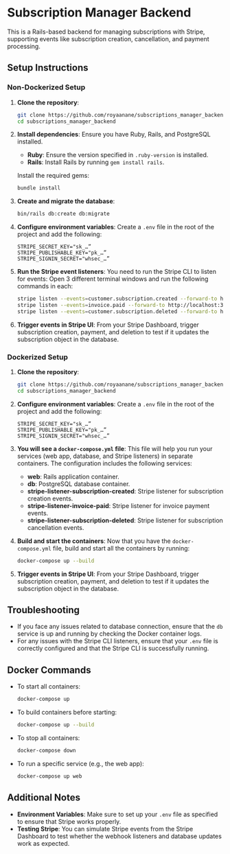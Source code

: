 # Subscription Manager Backend

This is a Rails-based backend for managing subscriptions with Stripe, supporting events like subscription creation, cancellation, and payment processing.

## Setup Instructions

### Non-Dockerized Setup

1. **Clone the repository**:
   ```bash
   git clone https://github.com/royaanane/subscriptions_manager_backend.git
   cd subscriptions_manager_backend
   ```

2. **Install dependencies**:
   Ensure you have Ruby, Rails, and PostgreSQL installed.

   - **Ruby**: Ensure the version specified in `.ruby-version` is installed.
   - **Rails**: Install Rails by running `gem install rails`.

   Install the required gems:
   ```bash
   bundle install
   ```

3. **Create and migrate the database**:
   ```bash
   bin/rails db:create db:migrate
   ```

4. **Configure environment variables**:
   Create a `.env` file in the root of the project and add the following:
   ```plaintext
   STRIPE_SECRET_KEY="sk_…”
   STRIPE_PUBLISHABLE_KEY="pk_…”
   STRIPE_SIGNIN_SECRET="whsec_…”
   ```

5. **Run the Stripe event listeners**:
   You need to run the Stripe CLI to listen for events:
   Open 3 different terminal windows and run the following commands in each:

   ```bash
   stripe listen --events=customer.subscription.created --forward-to http://localhost:3000/stripe_subscriptions
   stripe listen --events=invoice.paid --forward-to http://localhost:3000/stripe_invoices
   stripe listen --events=customer.subscription.deleted --forward-to http://localhost:3000/stripe_subscriptions
   ```

6. **Trigger events in Stripe UI**:
   From your Stripe Dashboard, trigger subscription creation, payment, and deletion to test if it updates the subscription object in the database.

### Dockerized Setup

1. **Clone the repository**:
   ```bash
   git clone https://github.com/royaanane/subscriptions_manager_backend.git
   cd subscriptions_manager_backend
   ```

2. **Configure environment variables**:
   Create a `.env` file in the root of the project and add the following:
   ```plaintext
   STRIPE_SECRET_KEY="sk_…”
   STRIPE_PUBLISHABLE_KEY="pk_…”
   STRIPE_SIGNIN_SECRET="whsec_…”
   ```

3. **You will see a `docker-compose.yml` file**:
   This file will help you run your services (web app, database, and Stripe listeners) in separate containers. The configuration includes the following services:

   - **web**: Rails application container.
   - **db**: PostgreSQL database container.
   - **stripe-listener-subscription-created**: Stripe listener for subscription creation events.
   - **stripe-listener-invoice-paid**: Stripe listener for invoice payment events.
   - **stripe-listener-subscription-deleted**: Stripe listener for subscription cancellation events.

4. **Build and start the containers**:
   Now that you have the `docker-compose.yml` file, build and start all the containers by running:
   ```bash
   docker-compose up --build
   ```

5. **Trigger events in Stripe UI**:
   From your Stripe Dashboard, trigger subscription creation, payment, and deletion to test if it updates the subscription object in the database.

## Troubleshooting

- If you face any issues related to database connection, ensure that the `db` service is up and running by checking the Docker container logs.
- For any issues with the Stripe CLI listeners, ensure that your `.env` file is correctly configured and that the Stripe CLI is successfully running.

## Docker Commands

- To start all containers:
  ```bash
  docker-compose up
  ```

- To build containers before starting:
  ```bash
  docker-compose up --build
  ```

- To stop all containers:
  ```bash
  docker-compose down
  ```

- To run a specific service (e.g., the web app):
  ```bash
  docker-compose up web
  ```

## Additional Notes

- **Environment Variables**: Make sure to set up your `.env` file as specified to ensure that Stripe works properly.
- **Testing Stripe**: You can simulate Stripe events from the Stripe Dashboard to test whether the webhook listeners and database updates work as expected.

